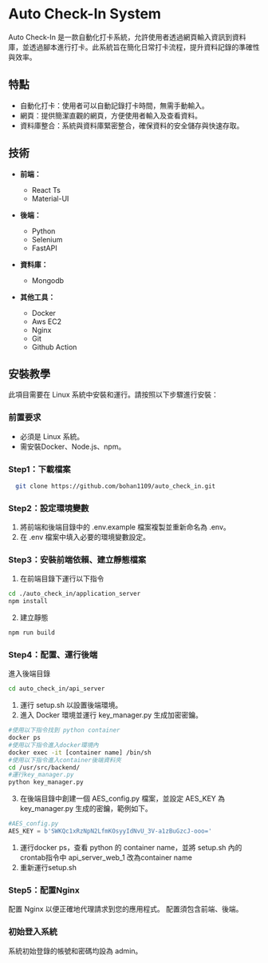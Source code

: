 # Auto Check-In System

Auto Check-In 是一款自動化打卡系統，允許使用者透過網頁輸入資訊到資料庫，並透過腳本進行打卡。此系統旨在簡化日常打卡流程，提升資料記錄的準確性與效率。

## 特點
- 自動化打卡：使用者可以自動記錄打卡時間，無需手動輸入。
- 網頁：提供簡潔直觀的網頁，方便使用者輸入及查看資料。
- 資料庫整合：系統與資料庫緊密整合，確保資料的安全儲存與快速存取。

## 技術

- **前端：**
  - React Ts
  - Material-UI

- **後端：**
  - Python
  - Selenium
  - FastAPI

- **資料庫：**
  - Mongodb

- **其他工具：**
  - Docker
  - Aws EC2
  - Nginx
  - Git
  - Github Action

## 安裝教學

此項目需要在 Linux 系統中安裝和運行。請按照以下步驟進行安裝：

### 前置要求
- 必須是 Linux 系統。
- 需安裝Docker、Node.js、npm。

### Step1：下載檔案
```bash
  git clone https://github.com/bohan1109/auto_check_in.git
```
### Step2：設定環境變數
1. 將前端和後端目錄中的 .env.example 檔案複製並重新命名為 .env。
2. 在 .env 檔案中填入必要的環境變數設定。

### Step3：安裝前端依賴、建立靜態檔案
1. 在前端目錄下運行以下指令
```bash
cd ./auto_check_in/application_server
npm install
```
2. 建立靜態
```bash
npm run build
```
### Step4：配置、運行後端
進入後端目錄
```bash
cd auto_check_in/api_server
```
1. 運行 setup.sh 以設置後端環境。
2. 進入 Docker 環境並運行 key_manager.py 生成加密密鑰。
```bash
#使用以下指令找到 python container
docker ps
#使用以下指令進入docker環境內
docker exec -it [container name] /bin/sh
#使用以下指令進入container後端資料夾
cd /usr/src/backend/
#運行key_manager.py
python key_manager.py
```
3. 在後端目錄中創建一個 AES_config.py 檔案，並設定 AES_KEY 為 key_manager.py 生成的密鑰，範例如下。
```python
#AES_config.py
AES_KEY = b'SWKQc1xRzNpN2LfmKOsyyIdNvU_3V-a1zBuGzcJ-ooo='
```
1. 運行docker ps，查看 python 的 container name，並將 setup.sh 內的crontab指令中 api_server_web_1 改為container name
2. 重新運行setup.sh

### Step5：配置Nginx
配置 Nginx 以便正確地代理請求到您的應用程式。
配置須包含前端、後端。

### 初始登入系統
系統初始登錄的帳號和密碼均設為 admin。